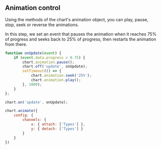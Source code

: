 ## Animation control

Using the methods of the chart's animation object, you can play, pause, stop, seek or reverse the animations.

In this step, we set an event that pauses the animation when it reaches 75% of 
progress and seeks back to 25% of progress, then restarts the animation from 
there.

```javascript { "title": "Jumping from 75% to 25% progress during the animation" }
function onUpdate(event) {
	if (event.data.progress > 0.75) {
		chart.animation.pause();
		chart.off('update', onUpdate);
		setTimeout(() => {
			chart.animation.seek('25%');
			chart.animation.play();
		}, 1000);
	}
};

chart.on('update', onUpdate);

chart.animate({
	config: {
		channels: {
			x: { attach: ['Types'] },
			y: { detach: ['Types'] }
		}
	}
})
```

